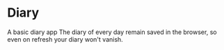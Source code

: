 # Diary
A basic diary app
The diary of every day remain saved in the browser, so even on refresh your diary won't vanish. 
